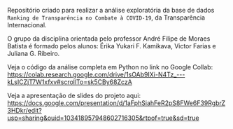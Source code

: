 
Repositório criado para realizar a análise exploratória da base de dados ``Ranking de Transparência no Combate à COVID-19``, da Transparência Internacional.

O grupo da disciplina orientada pelo professor André Filipe de Moraes Batista é formado pelos alunos: Érika Yukari F. Kamikava, Victor Farias e Juliana G. Ribeiro. 

Veja o código da análise completa em Python no link no Google Collab: https://colab.research.google.com/drive/1sOAb9IXi-N4Tz_---kLsICZjT7W1xfxv#scrollTo=sk5CBy68ZczA

Veja a apresentação de slides do projeto aqui: https://docs.google.com/presentation/d/1aFphSiahFeR2pS8FWe6F39RgbrZ3HDkr/edit?usp=sharing&ouid=103418957948602716305&rtpof=true&sd=true
